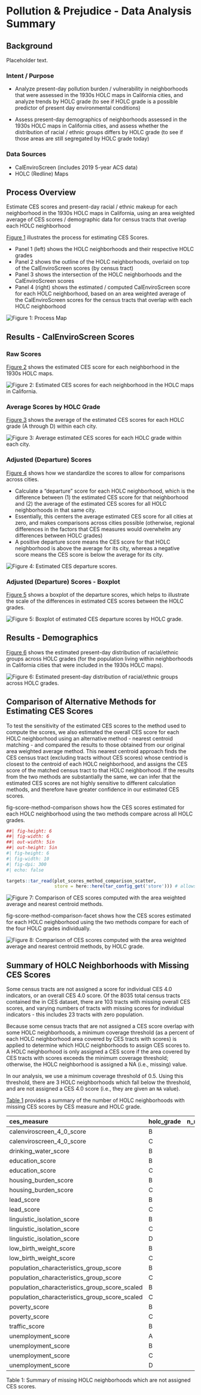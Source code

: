 # Pollution & Prejudice - Data Analysis Summary

<!-- summary_report.md is generated from summary_report.qmd - edit that file -->

## Background

Placeholder text.

### Intent / Purpose

- Analyze present-day pollution burden / vulnerability in neighborhoods
  that were assessed in the 1930s HOLC maps in California cities, and
  analyze trends by HOLC grade (to see if HOLC grade is a possible
  predictor of present day environmental conditions)

- Assess present-day demographics of neighborhoods assessed in the 1930s
  HOLC maps in California cities, and assess whether the distribution of
  racial / ethnic groups differs by HOLC grade (to see if those areas
  are still segregated by HOLC grade today)

### Data Sources

- CalEnviroScreen (includes 2019 5-year ACS data)
- HOLC (Redline) Maps

## Process Overview

Estimate CES scores and present-day racial / ethnic makeup for each
neighborhood in the 1930s HOLC maps in California, using an area
weighted average of CES scores / demographic data for census tracts that
overlap each HOLC neighborhood

[Figure 1](#fig-map-process) illustrates the process for estimating CES
Scores.

- Panel 1 (left) shows the HOLC neighborhoods and their respective HOLC
  grades
- Panel 2 shows the outline of the HOLC neighborhoods, overlaid on top
  of the CalEnviroScreen scores (by census tract)
- Panel 3 shows the intersection of the HOLC neighborhoods and the
  CalEnviroScreen scores
- Panel 4 (right) shows the estimated / computed CalEnviroScreen score
  for each HOLC neighborhood, based on an area weighted average of the
  CalEnviroScreen scores for the census tracts that overlap with each
  HOLC neighborhood

<img src="../tar_plots/01_map-combined_Stockton.png"
id="fig-map-process" alt="Figure 1: Process Map" />

## Results - CalEnviroScreen Scores

### Raw Scores

[Figure 2](#fig-scores-raw) shows the estimated CES score for each
neighborhood in the 1930s HOLC maps.

<img src="summary_report_files/figure-commonmark/fig-scores-raw-1.png"
id="fig-scores-raw"
alt="Figure 2: Estimated CES scores for each neighborhood in the HOLC maps in California." />

### Average Scores by HOLC Grade

[Figure 3](#fig-scores-avg-by-grade) shows the average of the estimated
CES scores for each HOLC grade (A through D) within each city.

<img
src="summary_report_files/figure-commonmark/fig-scores-avg-by-grade-1.png"
id="fig-scores-avg-by-grade"
alt="Figure 3: Average estimated CES scores for each HOLC grade within each city." />

### Adjusted (Departure) Scores

[Figure 4](#fig-scores-departure) shows how we standardize the scores to
allow for comparisons across cities.

- Calculate a “departure” score for each HOLC neighborhood, which is the
  difference between (1) the estimated CES score for that neighborhood
  and (2) the average of the estimated CES scores for all HOLC
  neighborhoods in that same city.
- Essentially, this centers the average estimated CES score for all
  cities at zero, and makes comparisons across cities possible
  (otherwise, regional differences in the factors that CES measures
  would overwhelm any differences between HOLC grades)
- A positive departure score means the CES score for that HOLC
  neighborhood is above the average for its city, whereas a negative
  score means the CES score is below the average for its city.

<img
src="summary_report_files/figure-commonmark/fig-scores-departure-1.png"
id="fig-scores-departure"
alt="Figure 4: Estimated CES departure scores." />

### Adjusted (Departure) Scores - Boxplot

[Figure 5](#fig-boxplot) shows a boxplot of the departure scores, which
helps to illustrate the scale of the differences in estimated CES scores
between the HOLC grades.

<img src="summary_report_files/figure-commonmark/fig-boxplot-1.png"
id="fig-boxplot"
alt="Figure 5: Boxplot of estimated CES departure scores by HOLC grade." />

## Results - Demographics

[Figure 6](#fig-demographics-race) shows the estimated present-day
distribution of racial/ethnic groups across HOLC grades (for the
population living within neighborhoods in California cities that were
included in the 1930s HOLC maps).

<img
src="summary_report_files/figure-commonmark/fig-demographics-race-1.png"
id="fig-demographics-race"
alt="Figure 6: Estimated present-day distribution of racial/ethnic groups across HOLC grades." />

## Comparison of Alternative Methods for Estimating CES Scores

To test the sensitivity of the estimated CES scores to the method used
to compute the scores, we also estimated the overall CES score for each
HOLC neighborhood using an alternative method - nearest centroid
matching - and compared the results to those obtained from our original
area weighted average method. This nearest centroid approach finds the
CES census tract (excluding tracts without CES scores) whose centriod is
closest to the centroid of each HOLC neighborhood, and assigns the CES
score of the matched census tract to that HOLC neighborhood. If the
results from the two methods are substantially the same, we can infer
that the estimated CES scores are not highly sensitive to different
calculation methods, and therefore have greater confidence in our
estimated CES scores.

fig-score-method-comparison shows how the CES scores estimated for each
HOLC neighborhood using the two methods compare across all HOLC grades.

``` r
##| fig-height: 6
##| fig-width: 6
##| out-width: 5in
##| out-height: 5in
#| fig-height: 6
#| fig-width: 10
#| fig-dpi: 300
#| echo: false

targets::tar_read(plot_scores_method_comparison_scatter,
                  store = here::here(tar_config_get('store'))) # allows for manual rendering
```

<img
src="summary_report_files/figure-commonmark/fig-score-method-comparison-1.png"
id="fig-score-method-comparison"
alt="Figure 7: Comparison of CES scores computed with the area weighted average and nearest centroid methods." />

fig-score-method-comparison-facet shows how the CES scores estimated for
each HOLC neighborhood using the two methods compare for each of the
four HOLC grades individually.

<img
src="summary_report_files/figure-commonmark/fig-score-method-comparison-facet-1.png"
id="fig-score-method-comparison-facet"
alt="Figure 8: Comparison of CES scores computed with the area weighted average and nearest centroid methods, by HOLC grade." />

## Summary of HOLC Neighborhoods with Missing CES Scores

Some census tracts are not assigned a score for individual CES 4.0
indicators, or an overall CES 4.0 score. Of the 8035 total census tracts
contained the in CES dataset, there are 103 tracts with missing overall
CES scores, and varying numbers of tracts with missing scores for
individual indicators - this includes 23 tracts with zero population.

Because some census tracts that are not assigned a CES score overlap
with some HOLC neighborhoods, a minimum coverage threshold (as a percent
of each HOLC neighborhood area covered by CES tracts with scores) is
applied to determine which HOLC neighborhoods to assign CES scores to. A
HOLC neighborhood is only assigned a CES score if the area covered by
CES tracts with scores exceeds the minimum coverage threshold;
otherwise, the HOLC neighborhood is assigned a NA (i.e., missing) value.

In our analysis, we use a minimum coverage threshold of 0.5. Using this
threshold, there are 3 HOLC neighborhoods which fall below the
threshold, and are not assigned a CES 4.0 score (i.e., they are given an
`NA` value).

[Table 1](#tbl-missing-scores) provides a summary of the number of HOLC
neighborhoods with missing CES scores by CES measure and HOLC grade.

<div id="tbl-missing-scores">

| ces_measure                                   | holc_grade | n_missing | n_total | pct_missing |
|:----------------------------------------------|:-----------|----------:|--------:|:------------|
| calenviroscreen_4_0_score                     | B          |         1 |     273 | 0.37%       |
| calenviroscreen_4_0_score                     | C          |         2 |     331 | 0.60%       |
| drinking_water_score                          | B          |         1 |     273 | 0.37%       |
| education_score                               | B          |         1 |     273 | 0.37%       |
| education_score                               | C          |         1 |     331 | 0.30%       |
| housing_burden_score                          | B          |         1 |     273 | 0.37%       |
| housing_burden_score                          | C          |         2 |     331 | 0.60%       |
| lead_score                                    | B          |         1 |     273 | 0.37%       |
| lead_score                                    | C          |         2 |     331 | 0.60%       |
| linguistic_isolation_score                    | B          |         5 |     273 | 1.83%       |
| linguistic_isolation_score                    | C          |        14 |     331 | 4.23%       |
| linguistic_isolation_score                    | D          |         1 |     155 | 0.65%       |
| low_birth_weight_score                        | B          |         1 |     273 | 0.37%       |
| low_birth_weight_score                        | C          |         3 |     331 | 0.91%       |
| population_characteristics_group_score        | B          |         1 |     273 | 0.37%       |
| population_characteristics_group_score        | C          |         2 |     331 | 0.60%       |
| population_characteristics_group_score_scaled | B          |         1 |     273 | 0.37%       |
| population_characteristics_group_score_scaled | C          |         2 |     331 | 0.60%       |
| poverty_score                                 | B          |         1 |     273 | 0.37%       |
| poverty_score                                 | C          |         1 |     331 | 0.30%       |
| traffic_score                                 | B          |         1 |     273 | 0.37%       |
| unemployment_score                            | A          |         3 |     109 | 2.75%       |
| unemployment_score                            | B          |         8 |     273 | 2.93%       |
| unemployment_score                            | C          |         7 |     331 | 2.11%       |
| unemployment_score                            | D          |         1 |     155 | 0.65%       |

Table 1: Summary of missing HOLC neighborhoods which are not assigned
CES scores.

</div>
